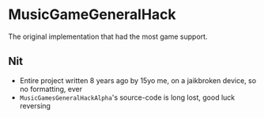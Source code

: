 # MusicGameGeneralHack
The original implementation that had the most game support.

## Nit
- Entire project written 8 years ago by 15yo me, on a jaikbroken device, so no formatting, ever
- ``MusicGamesGeneralHackAlpha``'s source-code is long lost, good luck reversing